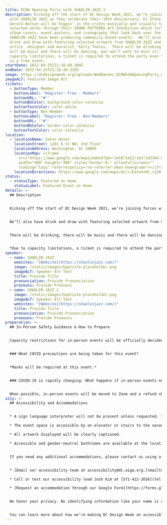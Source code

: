 ```yaml
---
title: DCDW Opening Party with SHAOLIN JAZZ 3
description: Kicking off the start of DC Design Week 2021, we’re joining forces
  with SHAOLIN JAZZ as they celebrate their 10th Anniversary. DJ 2Tone Jones and
  Gerald Watson will be diggin’ in the crates musically and visually to showcase
  selected works through their SOUND PATTERNS Art Exhibition which includes
  album covers, event posters, and iconography that look back over the 10 years
  SHAOLIN JAZZ have been producing community based events.  We’ll also have
  drink and draw with featuring selected artwork from SHAOLIN JAZZ and DC based
  artist, designer and muralist, Kelly Towles.  There will be drinking, there
  will be music and there will be dancing, you won’t want to miss it!  Due to
  capacity limitations, a ticket is required to attend the party even though it
  is a free event.
startDate: 2022-04-25T21:18:49.309Z
endDate: 2022-04-25T21:18:49.329Z
image: https://dcdesignweek.org/uploads/WebBanner_DCDW%20OpeningParty_with_SHAOLINJAZZ.jpg
imageALT: Featured Image Alt
tickets:
  - buttonType: Member
    buttonLabel: "Register: Free - Members"
    buttonURL: '"#"'
    buttonBGColor: background-color-valencia
    buttonTextColor: color-white
  - buttonType: Non-Member
    buttonLabel: "Register: Free - Non-Members"
    buttonURL: '"#"'
    buttonBGColor: border-color-valencia
    buttonTextColor: color-valencia
location:
  - locationName: Eaton Hotel
    locationStreet: 1201 K St NW, 2nd Floor
    locationAddress: Washington, DC 20005
    locationMap: <iframe
      src="https://www.google.com/maps/embed?pb=!1m18!1m12!1m3!1d3104.9261945971534!2d-77.03064748388947!3d38.90280305422919!2m3!1f0!2f0!3f0!3m2!1i1024!2i768!4f13.1!3m3!1m2!1s0x89b7b75e4f811d27%3A0xa0aad7d6f732f496!2sEaton%20DC!5e0!3m2!1sen!2sus!4v1650735614548!5m2!1sen!2sus"
      width="400" height="300" style="border:0;" allowfullscreen=""
      loading="lazy" referrerpolicy="no-referrer-when-downgrade"></iframe>
    locationDirections: https://www.google.com/maps/dir//Eaton+DC,+1201+K+St+NW,+Washington,+DC+20005/@38.9028031,-77.0306475,17z/data=!3m1!5s0x89b7b79488072287:0xb1e2a18c601b0bd5!4m9!4m8!1m0!1m5!1m1!1s0x89b7b75e4f811d27:0xa0aad7d6f732f496!2m2!1d-77.0284588!2d38.9027989!3e0
status:
  - statusType: Featured on Home
    statusLabel: Featured Event on Home
details: >-
  ## Description


  Kicking off the start of DC Design Week 2021, we’re joining forces with SHAOLIN JAZZ as they celebrate their 10th Anniversary. DJ 2Tone Jones and Gerald Watson will be diggin’ in the crates musically and visually to showcase selected works through their SOUND PATTERNS Art Exhibition which includes album covers, event posters, and iconography that look back over the 10 years SHAOLIN JAZZ have been producing community based events.


  We’ll also have drink and draw with featuring selected artwork from SHAOLIN JAZZ and DC based artist, designer and muralist, Kelly Towles.


  There will be drinking, there will be music and there will be dancing, you won’t want to miss it!


  *Due to capacity limitations, a ticket is required to attend the party even though it is a free event.*
speaker:
  - name: SHAOLIN JAZZ
    websites: "[Website](https://shaolinjazz.com/)"
    image: /static/images/baptiste-placeholder.png
    imageALT: Speaker Alt Text
    title: Provide Title
    pronunciation: Provide Pronunciation
    pronouns: Provide Pronouns
  - name: SHAOLIN JAZZ 2
    image: /static/images/baptiste-placeholder.png
    imageALT: Speaker Alt Text
    websites: "[Website](https://shaolinjazz.com/)"
    title: Provide Title
    pronunciation: Provide Pronunciation
    pronouns: Provide Pronouns
preparation: >-
  ## In-Person Safety Guidance & How to Prepare


  Capacity restrictions for in-person events will be officially decided about two weeks out from DCDW and posted on the specific event pages in order to follow the latest CDC guidance.


  ### What COVID precautions are being taken for this event?


  *Masks will be required at this event.*


  ### COVID-19 is rapidly changing: What happens if in-person events need to be cancelled?


  When possible, in-person events will be moved to Zoom and a refund should not be expected. If an event is canceled in its entirety a refund will be issued. In either scenario you will be notified immediately.
a11y: >-
  ## Accessibility and Accommodations


  * A sign language interpreter will not be present unless requested. If requested, we will do our best to employ a sign language interpreter for the event.

  * The event space is accessible by an elevator or stairs to the second floor.

  * All artwork displayed will be clearly captioned.

  * Accessible and gender-neutral bathrooms are available at the location.


  If you need any additional accommodations, please contact us using a method that works best for you:


  * [Email our accessibility team at accessibility@dc.aiga.org.](mailto:accessibility@dc.aiga.org)

  * Call or text our accessibility lead Josh Kim at [571-422-2656](tel:571-422-2656).

  * [Request an accommodation through our Google Form](https://forms.gle/VTys8LzewYs2isUm7).


  We honor your privacy. No identifying information like your name is required to request an accommodation, and all details will be deleted once completed.


  You can learn more about how we’re making DC Design Week an accessible experience by visiting our [accessibility statement](https://dcdesignweek.org/accessibility/).
---
```

